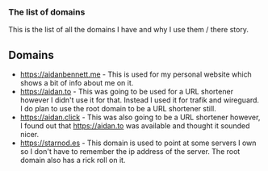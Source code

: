 ### The list of domains

This is the list of all the domains I have and why I use them / there story.

## Domains

- https://aidanbennett.me - This is used for my personal website which shows a bit of info about me on it.
- https://aidan.to - This was going to be used for a URL shortener however I didn't use it for that. Instead I used it for trafik and wireguard. I do plan to use the root domain to be a URL shortener still.
- https://aidan.click - This was also going to be a URL shortener however, I found out that https://aidan.to was available and thought it sounded nicer. 
- https://starnod.es - This domain is used to point at some servers I own so I don't have to remember the ip address of the server. The root domain also has a rick roll on it.
